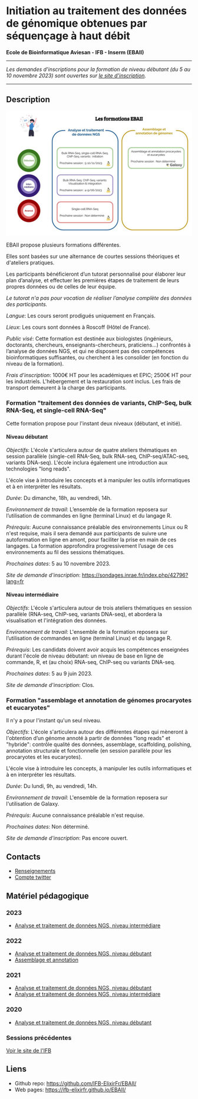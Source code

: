 # Initiation au traitement des données de génomique obtenues par séquençage à haut débit

**Ecole de Bioinformatique Aviesan - IFB - Inserm (EBAII)**

---

*Les demandes d'inscriptions pour la formation de niveau débutant (du 5 au 10 novembre 2023) sont ouvertes sur [le site d'inscription](https://sondages.inrae.fr/index.php/42796?lang=fr).*

---


## Description

![Formations](Figures/Copy_of_Maquettes_des_cours.jpg)

EBAII propose plusieurs formations différentes.

Elles sont basées sur une alternance de courtes sessions théoriques et d'ateliers pratiques.

Les participants bénéficieront d’un tutorat personnalisé pour élaborer leur plan d’analyse, et effectuer les premières étapes de traitement de leurs propres données ou de celles de leur équipe.

*Le tutorat n'a pas pour vocation de réaliser l’analyse complète des données des participants.*

*Langue*:
Les cours seront prodigués uniquement en Français.

*Lieux*:
Les cours sont données à Roscoff (Hôtel de France).

*Public visé*: 
Cette formation est destinée aux biologistes (ingénieurs, doctorants, chercheurs, enseignants-chercheurs, praticiens…) confrontés à l’analyse de données NGS, et qui ne disposent pas des compétences bioinformatiques suffisantes, ou cherchent à les consolider (en fonction du niveau de la formation).

*Frais d’inscription*:
1000€ HT pour les académiques et EPIC; 2500€ HT pour les industriels.
L'hébergement et la restauration sont inclus.
Les frais de transport demeurent à la charge des participants. 


### Formation "traitement des données de variants, ChIP-Seq, bulk RNA-Seq, et single-cell RNA-Seq"


Cette formation propose pour l'instant deux niveaux (débutant, et initié).

#### Niveau débutant

*Objectifs*:
L'école s'articulera autour de quatre ateliers thématiques en session parallèle (single-cell RNA-Seq, bulk RNA-seq, ChIP-seq/ATAC-seq, variants DNA-seq).
L'école inclura également une introduction aux technologies "long reads".

L'école vise à introduire les concepts et à manipuler les outils informatiques et à en interpréter les résultats.

*Durée*:
Du dimanche, 18h, au vendredi, 14h.

*Environnement de travail*:
L’ensemble de la formation reposera sur l’utilisation de commandes en ligne (terminal Linux) et du langage R.

*Prérequis*:
Aucune connaissance préalable des environnements Linux ou R n'est requise, mais il sera demandé aux participants de suivre une autoformation en ligne en amont, pour faciliter la prise en main de ces langages.
La formation approfondira progressivement l’usage de ces environnements au fil des sessions thématiques.

*Prochaines dates*:
5 au 10 novembre 2023.

*Site de demande d'inscription*:
https://sondages.inrae.fr/index.php/42796?lang=fr 


#### Niveau intermédiaire

*Objectifs*:
L'école s'articulera autour de trois ateliers thématiques en session parallèle (RNA-seq, ChIP-seq, variants DNA-seq), et abordera la visualisation et l'intégration des données. 

*Environnement de travail*:
L'ensemble de la formation reposera sur l’utilisation de commandes en ligne (terminal Linux) et du langage R. 

*Prérequis*:
Les candidats doivent avoir acquis les compétences enseignées durant l'école de niveau débutant: un niveau de base en ligne de commande, R, et (au choix) RNA-seq, ChIP-seq ou variants DNA-seq.

*Prochaines dates*:
5 au 9 juin 2023.

*Site de demande d'inscription*:
Clos.

### Formation "assemblage et annotation de génomes procaryotes et eucaryotes"

Il n'y a pour l'instant qu'un seul niveau.

*Objectifs*:
L'école s'articulera autour des différentes étapes qui mèneront à l'obtention d’un génome annoté à partir de données "long reads" et "hybride": contrôle qualité des données, assemblage, scaffolding, polishing, annotation structurale et fonctionnelle (en session parallèle pour les procaryotes et les eucaryotes). 

L'école vise à introduire les concepts, à manipuler les outils informatiques et à en interpréter les résultats.

*Durée*:
Du lundi, 9h, au vendredi, 14h.

*Environnement de travail*:
L'ensemble de la formation reposera sur l'utilisation de Galaxy. 

*Prérequis*:
Aucune connaissance préalable n'est requise.

*Prochaines dates*:
Non déterminé.

*Site de demande d'inscription*:
Pas encore ouvert.


## Contacts

 - [Renseignements](mailto:ecole-bioinfo@aviesan.fr)
 - [Compte twitter](https://twitter.com/EBAI_Roscoff)


## Matériel pédagogique

### 2023

- [Analyse et traitement de données NGS, niveau intermédiare](2023/ebaiin2/README.md)

### 2022

- [Analyse et traitement de données NGS, niveau débutant](2022/ebaiin1/README.md)
- [Assemblage et annotation](2022/Assemblage/README.md)

### 2021

- [Analyse et traitement de données NGS, niveau débutant](2021/ebaiin1/README.md)
- [Analyse et traitement de données NGS, niveau intermédiare](2021/ebaiin2/README.md)

### 2020

- [Analyse et traitement de données NGS, niveau débutant](2020/README.md)

### Sessions précédentes

[Voir le site de l'IFB](http://france-bioinformatique.fr/)


## Liens

- Github repo: <https://github.com/IFB-ElixirFr/EBAII/>
- Web pages: <https://ifb-elixirfr.github.io/EBAII/>
